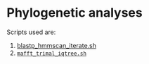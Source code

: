 # Phylogenetic analyses

Scripts used are:

1. [blastp_hmmscan_iterate.sh](blastp_hmmscan_iterate.sh)
2. [`mafft_trimal_iqtree.sh`](mafft_trimal_iqtree.sh)
